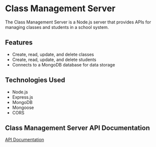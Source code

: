 # Class Management Server

The Class Management Server is a Node.js server that provides APIs for managing classes and students in a school system.

## Features

- Create, read, update, and delete classes
- Create, read, update, and delete students
- Connects to a MongoDB database for data storage

## Technologies Used

- Node.js
- Express.js
- MongoDB
- Mongoose
- CORS

## Class Management Server API Documentation

[API Documentation](api-documentation.md)
